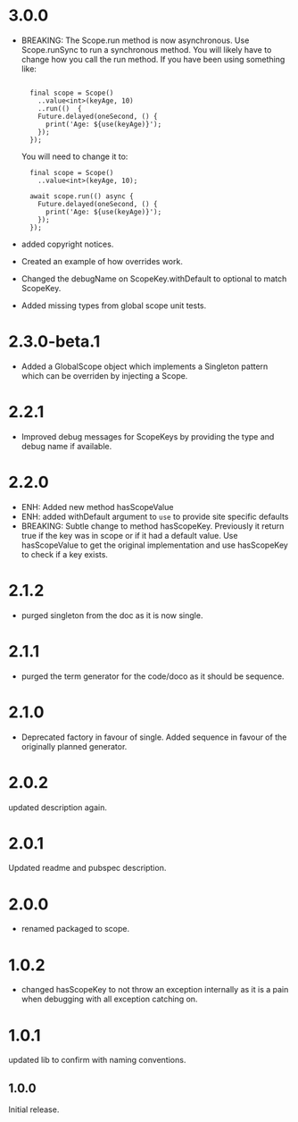 # 3.0.0
- BREAKING: The Scope.run method is now asynchronous. Use Scope.runSync to run a synchronous method.
  You will likely have to change how you call the run method.
  If you have been using something like:
  ``` 

    final scope = Scope()
      ..value<int>(keyAge, 10)
      ..run(()  {
      Future.delayed(oneSecond, () {
        print('Age: ${use(keyAge)}');
      });
    });
  ```

  You will need to change it to:
  ```
    final scope = Scope()
      ..value<int>(keyAge, 10);

    await scope.run(() async {
      Future.delayed(oneSecond, () {
        print('Age: ${use(keyAge)}');
      });
    });
    ```

- added copyright notices.
- Created an example of how overrides work.
- Changed the debugName on ScopeKey.withDefault to optional to match ScopeKey.
- Added missing types from global scope unit tests.

# 2.3.0-beta.1
- Added a GlobalScope object which implements a Singleton pattern which can be overriden by injecting a Scope.

# 2.2.1
- Improved debug messages for ScopeKeys by providing the type and debug name if available.

# 2.2.0
- ENH: Added new method hasScopeValue
- ENH: added withDefault argument to `use` to provide site specific defaults
- BREAKING: Subtle change to method hasScopeKey. Previously it return true if the key was in scope or if it had a default value.  Use hasScopeValue to get the original implementation and use hasScopeKey to check if a key exists.


# 2.1.2
- purged singleton from the doc as it is now single.

# 2.1.1
- purged the term generator for the code/doco as it should be sequence.

# 2.1.0
- Deprecated factory in favour of single. Added sequence in favour of the originally planned generator.

# 2.0.2
updated description again.
# 2.0.1
Updated readme and pubspec description.

# 2.0.0
- renamed packaged to scope.

# 1.0.2
- changed hasScopeKey to not throw an exception internally as it is a pain when debugging with all exception catching on.

# 1.0.1
updated lib to confirm with naming conventions.

## 1.0.0

Initial release.
